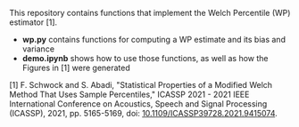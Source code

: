 This repository contains functions that implement the Welch Percentile (WP) estimator [1].

* **wp.py** contains functions for computing a WP estimate and its bias and variance
* **demo.ipynb** shows how to use those functions, as well as how the Figures in [1] were generated


[1] F. Schwock and S. Abadi, "Statistical Properties of a Modified Welch Method That Uses Sample Percentiles," ICASSP 2021 - 2021 IEEE International Conference on Acoustics, Speech and Signal Processing (ICASSP), 2021, pp. 5165-5169, doi: [10.1109/ICASSP39728.2021.9415074](10.1109/ICASSP39728.2021.9415074).